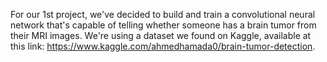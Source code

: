 For our 1st project, we've decided to build and train a convolutional neural network that's capable of telling whether someone has a brain tumor from their MRI images. We're using a dataset we found on Kaggle, available at this link: https://www.kaggle.com/ahmedhamada0/brain-tumor-detection.
